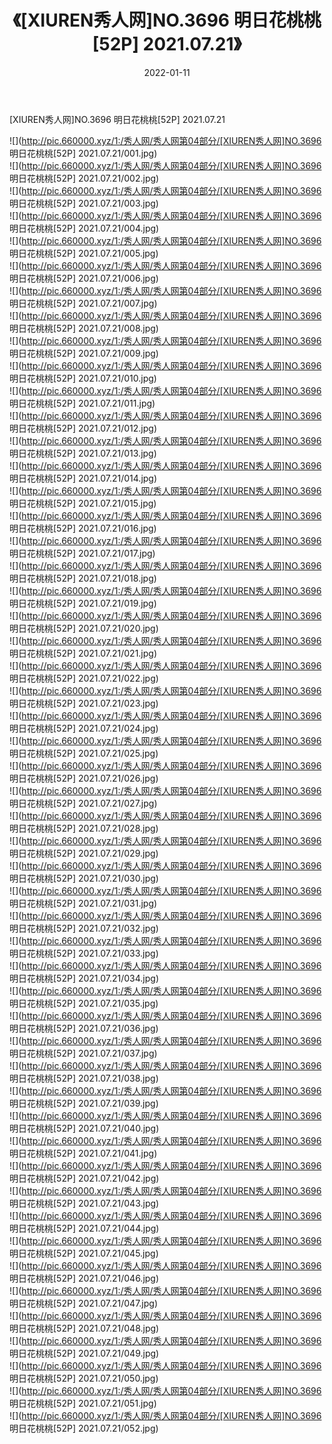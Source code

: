 ﻿---
layout: post
title:  《[XIUREN秀人网]NO.3696 明日花桃桃[52P] 2021.07.21》
date:   2022-01-11
img: http://pic.660000.xyz/1:/秀人网/秀人网第04部分/[XIUREN秀人网]NO.3696 明日花桃桃[52P] 2021.07.21/000.jpg
categories: [美女, 清纯, 唯美]
---

[XIUREN秀人网]NO.3696 明日花桃桃[52P] 2021.07.21

 ![](http://pic.660000.xyz/1:/秀人网/秀人网第04部分/[XIUREN秀人网]NO.3696 明日花桃桃[52P] 2021.07.21/001.jpg) <br>![](http://pic.660000.xyz/1:/秀人网/秀人网第04部分/[XIUREN秀人网]NO.3696 明日花桃桃[52P] 2021.07.21/002.jpg) <br>![](http://pic.660000.xyz/1:/秀人网/秀人网第04部分/[XIUREN秀人网]NO.3696 明日花桃桃[52P] 2021.07.21/003.jpg) <br>![](http://pic.660000.xyz/1:/秀人网/秀人网第04部分/[XIUREN秀人网]NO.3696 明日花桃桃[52P] 2021.07.21/004.jpg) <br>![](http://pic.660000.xyz/1:/秀人网/秀人网第04部分/[XIUREN秀人网]NO.3696 明日花桃桃[52P] 2021.07.21/005.jpg) <br>![](http://pic.660000.xyz/1:/秀人网/秀人网第04部分/[XIUREN秀人网]NO.3696 明日花桃桃[52P] 2021.07.21/006.jpg) <br>![](http://pic.660000.xyz/1:/秀人网/秀人网第04部分/[XIUREN秀人网]NO.3696 明日花桃桃[52P] 2021.07.21/007.jpg) <br>![](http://pic.660000.xyz/1:/秀人网/秀人网第04部分/[XIUREN秀人网]NO.3696 明日花桃桃[52P] 2021.07.21/008.jpg) <br>![](http://pic.660000.xyz/1:/秀人网/秀人网第04部分/[XIUREN秀人网]NO.3696 明日花桃桃[52P] 2021.07.21/009.jpg) <br>![](http://pic.660000.xyz/1:/秀人网/秀人网第04部分/[XIUREN秀人网]NO.3696 明日花桃桃[52P] 2021.07.21/010.jpg) <br>![](http://pic.660000.xyz/1:/秀人网/秀人网第04部分/[XIUREN秀人网]NO.3696 明日花桃桃[52P] 2021.07.21/011.jpg) <br>![](http://pic.660000.xyz/1:/秀人网/秀人网第04部分/[XIUREN秀人网]NO.3696 明日花桃桃[52P] 2021.07.21/012.jpg) <br>![](http://pic.660000.xyz/1:/秀人网/秀人网第04部分/[XIUREN秀人网]NO.3696 明日花桃桃[52P] 2021.07.21/013.jpg) <br>![](http://pic.660000.xyz/1:/秀人网/秀人网第04部分/[XIUREN秀人网]NO.3696 明日花桃桃[52P] 2021.07.21/014.jpg) <br>![](http://pic.660000.xyz/1:/秀人网/秀人网第04部分/[XIUREN秀人网]NO.3696 明日花桃桃[52P] 2021.07.21/015.jpg) <br>![](http://pic.660000.xyz/1:/秀人网/秀人网第04部分/[XIUREN秀人网]NO.3696 明日花桃桃[52P] 2021.07.21/016.jpg) <br>![](http://pic.660000.xyz/1:/秀人网/秀人网第04部分/[XIUREN秀人网]NO.3696 明日花桃桃[52P] 2021.07.21/017.jpg) <br>![](http://pic.660000.xyz/1:/秀人网/秀人网第04部分/[XIUREN秀人网]NO.3696 明日花桃桃[52P] 2021.07.21/018.jpg) <br>![](http://pic.660000.xyz/1:/秀人网/秀人网第04部分/[XIUREN秀人网]NO.3696 明日花桃桃[52P] 2021.07.21/019.jpg) <br>![](http://pic.660000.xyz/1:/秀人网/秀人网第04部分/[XIUREN秀人网]NO.3696 明日花桃桃[52P] 2021.07.21/020.jpg) <br>![](http://pic.660000.xyz/1:/秀人网/秀人网第04部分/[XIUREN秀人网]NO.3696 明日花桃桃[52P] 2021.07.21/021.jpg) <br>![](http://pic.660000.xyz/1:/秀人网/秀人网第04部分/[XIUREN秀人网]NO.3696 明日花桃桃[52P] 2021.07.21/022.jpg) <br>![](http://pic.660000.xyz/1:/秀人网/秀人网第04部分/[XIUREN秀人网]NO.3696 明日花桃桃[52P] 2021.07.21/023.jpg) <br>![](http://pic.660000.xyz/1:/秀人网/秀人网第04部分/[XIUREN秀人网]NO.3696 明日花桃桃[52P] 2021.07.21/024.jpg) <br>![](http://pic.660000.xyz/1:/秀人网/秀人网第04部分/[XIUREN秀人网]NO.3696 明日花桃桃[52P] 2021.07.21/025.jpg) <br>![](http://pic.660000.xyz/1:/秀人网/秀人网第04部分/[XIUREN秀人网]NO.3696 明日花桃桃[52P] 2021.07.21/026.jpg) <br>![](http://pic.660000.xyz/1:/秀人网/秀人网第04部分/[XIUREN秀人网]NO.3696 明日花桃桃[52P] 2021.07.21/027.jpg) <br>![](http://pic.660000.xyz/1:/秀人网/秀人网第04部分/[XIUREN秀人网]NO.3696 明日花桃桃[52P] 2021.07.21/028.jpg) <br>![](http://pic.660000.xyz/1:/秀人网/秀人网第04部分/[XIUREN秀人网]NO.3696 明日花桃桃[52P] 2021.07.21/029.jpg) <br>![](http://pic.660000.xyz/1:/秀人网/秀人网第04部分/[XIUREN秀人网]NO.3696 明日花桃桃[52P] 2021.07.21/030.jpg) <br>![](http://pic.660000.xyz/1:/秀人网/秀人网第04部分/[XIUREN秀人网]NO.3696 明日花桃桃[52P] 2021.07.21/031.jpg) <br>![](http://pic.660000.xyz/1:/秀人网/秀人网第04部分/[XIUREN秀人网]NO.3696 明日花桃桃[52P] 2021.07.21/032.jpg) <br>![](http://pic.660000.xyz/1:/秀人网/秀人网第04部分/[XIUREN秀人网]NO.3696 明日花桃桃[52P] 2021.07.21/033.jpg) <br>![](http://pic.660000.xyz/1:/秀人网/秀人网第04部分/[XIUREN秀人网]NO.3696 明日花桃桃[52P] 2021.07.21/034.jpg) <br>![](http://pic.660000.xyz/1:/秀人网/秀人网第04部分/[XIUREN秀人网]NO.3696 明日花桃桃[52P] 2021.07.21/035.jpg) <br>![](http://pic.660000.xyz/1:/秀人网/秀人网第04部分/[XIUREN秀人网]NO.3696 明日花桃桃[52P] 2021.07.21/036.jpg) <br>![](http://pic.660000.xyz/1:/秀人网/秀人网第04部分/[XIUREN秀人网]NO.3696 明日花桃桃[52P] 2021.07.21/037.jpg) <br>![](http://pic.660000.xyz/1:/秀人网/秀人网第04部分/[XIUREN秀人网]NO.3696 明日花桃桃[52P] 2021.07.21/038.jpg) <br>![](http://pic.660000.xyz/1:/秀人网/秀人网第04部分/[XIUREN秀人网]NO.3696 明日花桃桃[52P] 2021.07.21/039.jpg) <br>![](http://pic.660000.xyz/1:/秀人网/秀人网第04部分/[XIUREN秀人网]NO.3696 明日花桃桃[52P] 2021.07.21/040.jpg) <br>![](http://pic.660000.xyz/1:/秀人网/秀人网第04部分/[XIUREN秀人网]NO.3696 明日花桃桃[52P] 2021.07.21/041.jpg) <br>![](http://pic.660000.xyz/1:/秀人网/秀人网第04部分/[XIUREN秀人网]NO.3696 明日花桃桃[52P] 2021.07.21/042.jpg) <br>![](http://pic.660000.xyz/1:/秀人网/秀人网第04部分/[XIUREN秀人网]NO.3696 明日花桃桃[52P] 2021.07.21/043.jpg) <br>![](http://pic.660000.xyz/1:/秀人网/秀人网第04部分/[XIUREN秀人网]NO.3696 明日花桃桃[52P] 2021.07.21/044.jpg) <br>![](http://pic.660000.xyz/1:/秀人网/秀人网第04部分/[XIUREN秀人网]NO.3696 明日花桃桃[52P] 2021.07.21/045.jpg) <br>![](http://pic.660000.xyz/1:/秀人网/秀人网第04部分/[XIUREN秀人网]NO.3696 明日花桃桃[52P] 2021.07.21/046.jpg) <br>![](http://pic.660000.xyz/1:/秀人网/秀人网第04部分/[XIUREN秀人网]NO.3696 明日花桃桃[52P] 2021.07.21/047.jpg) <br>![](http://pic.660000.xyz/1:/秀人网/秀人网第04部分/[XIUREN秀人网]NO.3696 明日花桃桃[52P] 2021.07.21/048.jpg) <br>![](http://pic.660000.xyz/1:/秀人网/秀人网第04部分/[XIUREN秀人网]NO.3696 明日花桃桃[52P] 2021.07.21/049.jpg) <br>![](http://pic.660000.xyz/1:/秀人网/秀人网第04部分/[XIUREN秀人网]NO.3696 明日花桃桃[52P] 2021.07.21/050.jpg) <br>![](http://pic.660000.xyz/1:/秀人网/秀人网第04部分/[XIUREN秀人网]NO.3696 明日花桃桃[52P] 2021.07.21/051.jpg) <br>![](http://pic.660000.xyz/1:/秀人网/秀人网第04部分/[XIUREN秀人网]NO.3696 明日花桃桃[52P] 2021.07.21/052.jpg) <br>